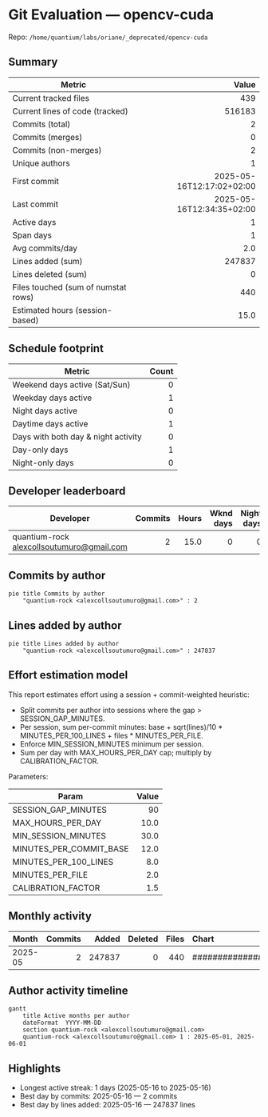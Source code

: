 # Git Evaluation — opencv-cuda

Repo: `/home/quantium/labs/oriane/_deprecated/opencv-cuda`

## Summary

| Metric | Value |
|---|---:|
| Current tracked files | 439 |
| Current lines of code (tracked) | 516183 |
| Commits (total) | 2 |
| Commits (merges) | 0 |
| Commits (non-merges) | 2 |
| Unique authors | 1 |
| First commit | 2025-05-16T12:17:02+02:00 |
| Last commit | 2025-05-16T12:34:35+02:00 |
| Active days | 1 |
| Span days | 1 |
| Avg commits/day | 2.0 |
| Lines added (sum) | 247837 |
| Lines deleted (sum) | 0 |
| Files touched (sum of numstat rows) | 440 |
| Estimated hours (session-based) | 15.0 |

## Schedule footprint

| Metric | Count |
|---|---:|
| Weekend days active (Sat/Sun) | 0 |
| Weekday days active | 1 |
| Night days active | 0 |
| Daytime days active | 1 |
| Days with both day & night activity | 0 |
| Day-only days | 1 |
| Night-only days | 0 |

## Developer leaderboard

| Developer | Commits | Hours | Wknd days | Night days | Day days | Both | Added | Deleted | Files | Active days | First | Last | Avg size | Median size | Stars |
|---|---:|---:|---:|---:|---:|---:|---:|---:|---:|---:|---|---|---:|---:|:--:
| quantium-rock <alexcollsoutumuro@gmail.com> | 2 | 15.0 | 0 | 0 | 1 | 0 | 247837 | 0 | 440 | 1 | 2025-05-16T12:17:02+02:00 | 2025-05-16T12:34:35+02:00 | 123918.5 | 123918.5 | ★★★★★ |

## Commits by author

```mermaid
pie title Commits by author
    "quantium-rock <alexcollsoutumuro@gmail.com>" : 2
```

## Lines added by author

```mermaid
pie title Lines added by author
    "quantium-rock <alexcollsoutumuro@gmail.com>" : 247837
```

## Effort estimation model

This report estimates effort using a session + commit-weighted heuristic:
- Split commits per author into sessions where the gap > SESSION_GAP_MINUTES.
- Per session, sum per-commit minutes: base + sqrt(lines)/10 * MINUTES_PER_100_LINES + files * MINUTES_PER_FILE.
- Enforce MIN_SESSION_MINUTES minimum per session.
- Sum per day with MAX_HOURS_PER_DAY cap; multiply by CALIBRATION_FACTOR.

Parameters:

| Param | Value |
|---|---:|
| SESSION_GAP_MINUTES | 90 |
| MAX_HOURS_PER_DAY | 10.0 |
| MIN_SESSION_MINUTES | 30.0 |
| MINUTES_PER_COMMIT_BASE | 12.0 |
| MINUTES_PER_100_LINES | 8.0 |
| MINUTES_PER_FILE | 2.0 |
| CALIBRATION_FACTOR | 1.5 |

## Monthly activity

| Month | Commits | Added | Deleted | Files | Chart |
|---|---:|---:|---:|---:|:---|
| 2025-05 | 2 | 247837 | 0 | 440 | ######################################## |

## Author activity timeline

```mermaid
gantt
    title Active months per author
    dateFormat  YYYY-MM-DD
    section quantium-rock <alexcollsoutumuro@gmail.com>
    quantium-rock <alexcollsoutumuro@gmail.com> 1 : 2025-05-01, 2025-06-01
```

## Highlights

- Longest active streak: 1 days (2025-05-16 to 2025-05-16)
- Best day by commits: 2025-05-16 — 2 commits
- Best day by lines added: 2025-05-16 — 247837 lines

